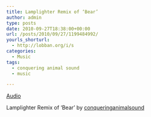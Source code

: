 ```yaml
---
title: Lamplighter Remix of ‘Bear’
author: admin
type: posts
date: 2010-09-27T18:38:00+00:00
url: /posts/2010/09/27/1199484992/
yourls_shorturl:
  - http://lobban.org/i/s
categories:
  - Music
tags:
  - conquering animal sound
  - music

---
```

[Audio][1]

Lamplighter Remix of ‘Bear’ by [conqueringanimalsound][2]

 [1]: http://www.tumblr.com/audio_file/1199484992/tumblr_l9dhko281c1qb9e8w
 [2]: http://conqueringanimalsound.tumblr.com/post/1193928587/lamplighter-remix-of-our-track-bear-love